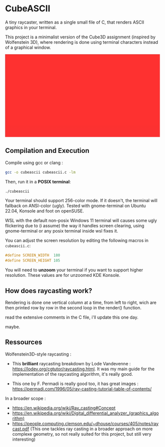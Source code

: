 # CubeASCII

A tiny raycaster, written as a single small file of C, that renders ASCII graphics in your terminal.

This project is a minimalist version of the Cube3D assignment (inspired by Wolfenstein 3D), where rendering is done using terminal characters instead of a graphical window.

![nice gif](gifcube.gif)

## Compilation and Execution

Compile using gcc or clang :

```bash
gcc -o cubeascii cubeascii.c -lm
```

Then, run it in a **POSIX terminal**:

```bash
./cubeascii
```
Your terminal should support 256-color mode. If it doesn't, the terminal will fallback on ANSI-color (ugly).
Tested with gnome-terminal on Ubuntu 22.04, Konsole and foot on openSUSE. 

WSL with the default non-posix Windows 11 terminal will causes some ugly flickering due to (i assume) the way it handles screen clearing, using gnome-terminal or any posix terminal inside wsl fixes it.

You can adjust the screen resolution by editing the following macros in `cubeascii.c`:
```c
#define SCREEN_WIDTH  180
#define SCREEN_HEIGHT 105
```

You will need to **unzoom** your terminal if you want to support higher resolution. These values are for unzoomed KDE Konsole.

## How does raycasting work?

Rendering is done one vertical column at a time, from left to right, wich are then printed row by row in the second loop in the render() function.

read the extensive comments in the C file, i'll update this one day.

maybe.

## Ressources

Wolfenstein3D-style raycasting :
- This **brilliant** raycasting breakdown by Lode Vandevenne :
https://lodev.org/cgtutor/raycasting.html.
It was my main guide for the implementation of the raycasting algorithm, it's really good.

- This one by F. Permadi is really good too, it has great images : https://permadi.com/1996/05/ray-casting-tutorial-table-of-contents/

In a broader scope :

- https://en.wikipedia.org/wiki/Ray_casting#Concept
- https://en.wikipedia.org/wiki/Digital_differential_analyzer_(graphics_algorithm)
- https://people.computing.clemson.edu/~dhouse/courses/405/notes/raycast.pdf 
(This one tackles ray casting in a broader approach on more complexe geometry, so not really suited for this project, but still very interesting)
